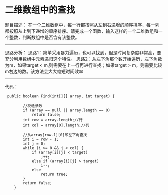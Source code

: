 ﻿# 二维数组中的查找

题目描述：
在一个二维数组中，每一行都按照从左到右递增的顺序排序，每一列都按照从上到下递增的顺序排序。请完成一个函数，输入这样的一个二维数组和一个整数，判断数组中是否含有该整数。

---
思路分析：
思路1：简单采用暴力遍历，也可以找到，但是时间复杂度非常高，要充分利用数组中元素递归这个特性。
思路2：从左下角那个数开始遍历，左下角数为m，如果target < m,则需要在上一行再进行查找；如果target > m，则需要比较m右边的数。该方法会大大缩短时间效率

---
代码：
```
 public boolean Find(int[][] array, int target) {

        //校验参数
        if (array == null || array.length == 0)
            return false;
        int row = array.length;//行
        int col = array[0].length;//列

        //从array[row-1][0]即左下角查找
        int i = row - 1;
        int j = 0;
        while (i >= 0 && j < col) {
            if (array[i][j] < target)
                j++;
            else if (array[i][j] > target)
                i--;
            else
                return true;
        }
        return false;
    }
```








